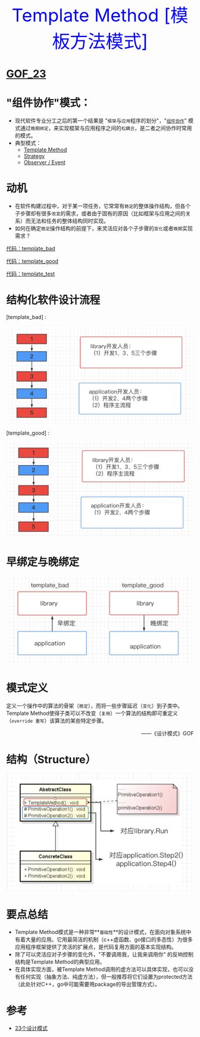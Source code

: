 <center><font size=10 color="blue"> Template Method [模板方法模式] </font></center>

# [GOF_23](../DesignPatterns.md)

# "组件协作"模式：

* 现代软件专业分工之后的第一个结果是 "`框架`与`应用`程序的划分"，"<u>`组件协作`</u>" 模式通过`晚期绑定`，来实现框架与应用程序之间的`松耦合`，是二者之间协作时常用的模式。
* 典型模式：
  * [Template Method](./TemplateMethod.md)
  * [Strategy](./Strategy.md)
  * [Observer / Event](./Observer.md)

# 动机

* 在软件构建过程中，对于某一项任务，它常常有`稳定`的整体操作结构，但各个子步骤却有很多`改变`的需求，或者由于固有的原因（比如框架与应用之间的关系）而无法和任务的整体结构同时实现。 
* 如何在确定`稳定`操作结构的前提下，来灵活应对各个子步骤的`变化`或者`晚期`实现需求？

[代码：template_bad ](../example/go/behavioral/Template_Method/bad/template_bad.go)

[代码：template_good](../example/go/behavioral/Template_Method/good/template_good.go)

[代码：template_test](../example/go/behavioral/Template_Method/template_test.go)

# 结构化软件设计流程

[template_bad] :

<img src="./images/Template_Method/tm1.jpg" alt="实现方式1" style="zoom:50%;" />

[template_good] :

<img src="./images/Template_Method/tm2.jpg" alt="实现方式1" style="zoom:50%;" />

# 早绑定与晚绑定

<img src="./images/Template_Method/tm3.jpg" alt="实现方式1" style="zoom:50%;" />

# 模式定义

定义一个操作中的算法的骨架（`稳定`），而将一些步骤延迟（`变化`）到子类中。Template Method使得子类可以不改变（`复用`）一个算法的结构即可重定义（`override 重写`）该算法的某些特定步骤。

<p align="right">——《设计模式》GOF</p>

# 结构（Structure）

![代码：template_bad ](./images/Template_Method/structure.jpg)

# 要点总结

* Template Method模式是一种非常**`基础性`**的设计模式，在面向对象系统中有着大量的应用。它用最简洁的机制（c++虚函数、go接口的多态性）为很多应用程序框架提供了灵活的扩展点，是代码复用方面的基本实现结构。
* 除了可以灵活应对子步骤的变化外，"不要调用我，让我来调用你" 的反响控制结构是Template Method的典型应用。
* 在具体实现方面，被Template Method调用的虚方法可以具体实现，也可以没有任何实现（抽象方法、纯虚方法），但一般推荐将它们设置为protected方法（此处针对C++，go中可能需要用package的导出管理方式）。

# 参考

* [23个设计模式](https://www.bilibili.com/video/BV1kW411P7KS?p=9&spm_id_from=pageDriver)

